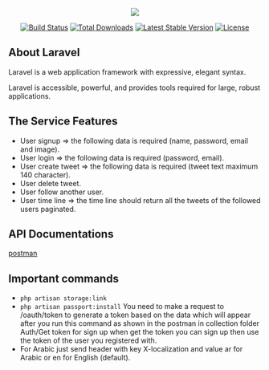 <p align="center"><img src="https://laravel.com/assets/img/components/logo-laravel.svg"></p>

<p align="center">
<a href="https://travis-ci.org/laravel/framework"><img src="https://travis-ci.org/laravel/framework.svg" alt="Build Status"></a>
<a href="https://packagist.org/packages/laravel/framework"><img src="https://poser.pugx.org/laravel/framework/d/total.svg" alt="Total Downloads"></a>
<a href="https://packagist.org/packages/laravel/framework"><img src="https://poser.pugx.org/laravel/framework/v/stable.svg" alt="Latest Stable Version"></a>
<a href="https://packagist.org/packages/laravel/framework"><img src="https://poser.pugx.org/laravel/framework/license.svg" alt="License"></a>
</p>

## About Laravel

Laravel is a web application framework with expressive, elegant syntax. 

Laravel is accessible, powerful, and provides tools required for large, robust applications.

## The Service Features


- User signup => the following data is required (name, password, email and image).
- User login => the following data is required (password, email).
- User create tweet => the following data is required (tweet text maximum 140 character).
- User delete tweet.
- User follow another user.
- User time line => the time line should return all the tweets of the followed users paginated.

## API Documentations 
 [postman](https://www.getpostman.com/collections/ddc09f36347ca0196369) 
 
## Important commands 
  - ``php artisan storage:link``
  - ``php artisan passport:install`` You need to make a request to /oauth/token to generate a token based on the data which will appear after you run this command as shown in the postman in collection folder Auth/Get token for sign up when get the token you can sign up then use the token of the user you registered with.
  - For Arabic just send header with key X-localization and value ar for Arabic or en for English (default).
  


